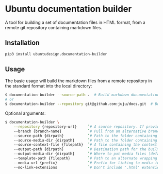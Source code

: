 Ubuntu documentation builder
===

A tool for building a set of documentation files in HTML format,
from a remote git repository containing markdown files.

Installation
---

``` bash
pip3 install ubuntudesign.documentation-builder
```

Usage
---

The basic usage will build the markdown files from a remote repository in the standard format into the local directory:

``` bash
$ documentation-builder --source-path .  # Build markdown documentation from the current directory
# or
$ documentation-builder --repository git@github.com:juju/docs.git  # Build documentation from remote repository
```

Optional arguments:

``` bash
$ documentation-builder \
    --repository {repository-url}     `# A source repository. If provided, all source paths will be relative to this repository root`
    --branch {branch-name}            `# Pull from an alternative branch to the default (only valid with --repository)`
    --source-path {dirpath}           `# Path to the folder containing markdown files (default: .)`
    --source-media-dir {dirpath}      `# Path to the folder containing media files (default: ./media)`
    --source-context-file {filepath}  `# A file containing the context object for building the templates (default: ./context.yaml)`
    --output-path {dirpath}           `# Destination path for the built HTML files (default: .)`
    --output-media-dir {dirpath}      `# Where to put media files (default: ./media)`
    --template-path {filepath}        `# Path to an alternate wrapping template for the built HTML files`
    --media-url {prefix}              `# Prefix for linking to media inside the built HTML files (default: Relative path to built media location, e.g.: ../media)`
    --no-link-extensions              `# Don't include '.html' extension in internal links`
```
